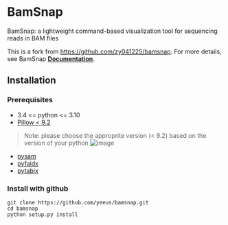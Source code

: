 # BamSnap
BamSnap: a lightweight command-based visualization tool for sequencing reads in BAM files

This is a fork from https://github.com/zy041225/bamsnap.
For more details, see BamSnap [**Documentation**](http://bamsnap.readthedocs.io/en/latest).
## Installation

### Prerequisites
* 3.4 <= python <= 3.10
* [Pillow < 9.2](https://pypi.org/project/Pillow/)
> Note: please choose the approprite version (< 9.2) based on the version of your python
> ![image](https://github.com/yeeus/bamsnap/assets/118142448/ec33f653-99d0-4db9-8649-e3974a9fbce0)

* [pysam](https://pypi.org/project/pysam/)
* [pyfaidx](https://pypi.org/project/pyfaidx/)
* [pytabix](https://pypi.org/project/pytabix/)

### Install with github

```
git clone https://github.com/yeeus/bamsnap.git
cd bamsnap
python setup.py install
```
